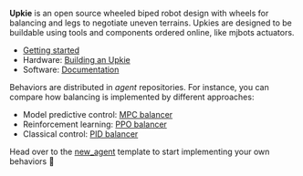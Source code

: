 **Upkie** is an open source wheeled biped robot design with wheels for balancing and legs to negotiate uneven terrains. Upkies are designed to be buildable using tools and components ordered online, like mjbots actuators.

- [Getting started](https://github.com/upkie/upkie?tab=readme-ov-file#getting-started)
- Hardware: [Building an Upkie](https://github.com/upkie/upkie/wiki)
- Software: [Documentation](https://upkie.github.io/upkie/)

Behaviors are distributed in *agent* repositories. For instance, you can compare how balancing is implemented by different approaches:

- Model predictive control: [MPC balancer](https://github.com/upkie/mpc_balancer)
- Reinforcement learning: [PPO balancer](https://github.com/upkie/ppo_balancer)
- Classical control: [PID balancer](https://github.com/upkie/pid_balancer)

Head over to the [new\_agent](https://github.com/upkie/new_agent) template to start implementing your own behaviors 👷
